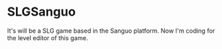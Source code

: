 # SLGSanguo
It's will be a SLG game based in the Sanguo platform. Now I'm coding for the level editor of this game.
